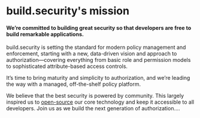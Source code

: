 # build.security's mission

#### **We’re committed to building great security so that developers are free to build remarkable applications.**

build.security is setting the standard for modern policy management and enforcement, starting with a new, data-driven vision and approach to authorization—covering everything from basic role and permission models to sophisticated attribute-based access controls.

It’s time to bring maturity and simplicity to authorization, and we’re leading the way with a managed, off-the-shelf policy platform.

We believe that the best security is powered by community. This largely inspired us to [open-source](https://github.com/build-security) our core technology and keep it accessible to all developers. Join us as we build the next generation of authorization....

